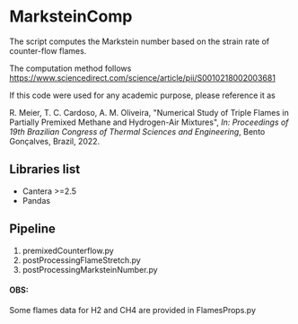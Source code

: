 # MarksteinComp

The script computes the Markstein number based on the strain rate of counter-flow flames.

The computation method follows https://www.sciencedirect.com/science/article/pii/S0010218002003681

If this code were used for any academic purpose, please reference it as

R. Meier, T. C. Cardoso, A. M. Oliveira, "Numerical Study of Triple Flames in Partially Premixed Methane and Hydrogen-Air Mixtures", _In: Proceedings of 19th Brazilian Congress of Thermal Sciences and Engineering_, Bento Gonçalves, Brazil, 2022.


## Libraries list

- Cantera >=2.5
- Pandas

## Pipeline

1. premixedCounterflow.py
2. postProcessingFlameStretch.py
3. postProcessingMarksteinNumber.py

#### OBS:
Some flames data for H2 and CH4 are provided in FlamesProps.py



